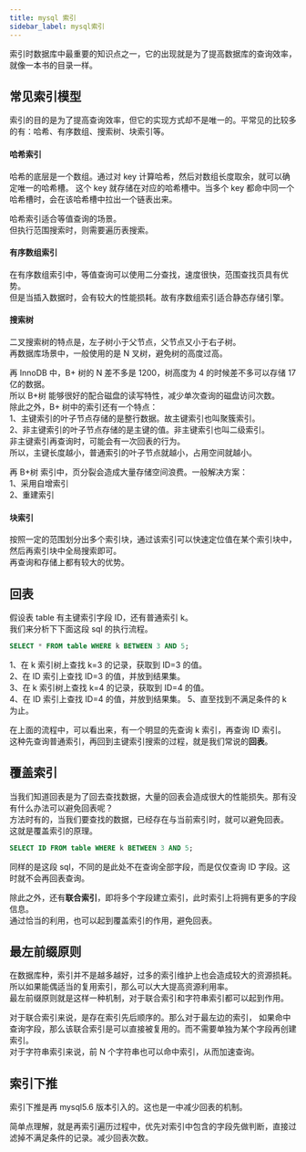 ```yaml
---
title: mysql 索引
sidebar_label: mysql索引
---
```


索引时数据库中最重要的知识点之一，它的出现就是为了提高数据库的查询效率，就像一本书的目录一样。

## 常见索引模型
索引的目的是为了提高查询效率，但它的实现方式却不是唯一的。平常见的比较多的有：哈希、有序数组、搜索树、块索引等。    

#### 哈希索引
哈希的底层是一个数组。通过对 key 计算哈希，然后对数组长度取余，就可以确定唯一的哈希槽。
这个 key 就存储在对应的哈希槽中。当多个 key 都命中同一个哈希槽时，会在该哈希槽中拉出一个链表出来。

哈希索引适合等值查询的场景。   
但执行范围搜索时，则需要遍历表搜索。

#### 有序数组索引
在有序数组索引中，等值查询可以使用二分查找，速度很快，范围查找页具有优势。   
但是当插入数据时，会有较大的性能损耗。故有序数组索引适合静态存储引擎。

#### 搜索树
二叉搜索树的特点是，左子树小于父节点，父节点又小于右子树。   
再数据库场景中，一般使用的是 N 叉树，避免树的高度过高。

再 InnoDB 中，B+ 树的 N 差不多是 1200，树高度为 4 的时候差不多可以存储 17 亿的数据。   
所以 B+树 能够很好的配合磁盘的读写特性，减少单次查询的磁盘访问次数。   
除此之外，B+ 树中的索引还有一个特点：   
1、主键索引的叶子节点存储的是整行数据。故主键索引也叫聚簇索引。     
2、非主键索引的叶子节点存储的是主键的值。非主键索引也叫二级索引。    
非主键索引再查询时，可能会有一次回表的行为。   
所以，主键长度越小，普通索引的叶子节点就越小，占用空间就越小。

再 B+树 索引中，页分裂会造成大量存储空间浪费。一般解决方案：   
1、采用自增索引   
2、重建索引   

#### 块索引
按照一定的范围划分出多个索引块，通过该索引可以快速定位值在某个索引块中，然后再索引块中全局搜索即可。   
再查询和存储上都有较大的优势。

## 回表
假设表 table 有主键索引字段 ID，还有普通索引 k。   
我们来分析下下面这段 sql 的执行流程。 
```sql
SELECT * FROM table WHERE k BETWEEN 3 AND 5;
```
1、在 k 索引树上查找 k=3 的记录，获取到 ID=3 的值。   
2、在 ID 索引上查找 ID=3 的值，并放到结果集。   
3、在 k 索引树上查找 k=4 的记录，获取到 ID=4 的值。   
4、在 ID 索引上查找 ID=4 的值，并放到结果集。
5、直至找到不满足条件的 k 为止。   

在上面的流程中，可以看出来，有一个明显的先查询 k 索引，再查询 ID 索引。   
这种先查询普通索引，再回到主键索引搜索的过程，就是我们常说的**回表**。

## 覆盖索引
当我们知道回表是为了回去查找数据，大量的回表会造成很大的性能损失。那有没有什么办法可以避免回表呢？   
方法时有的，当我们要查找的数据，已经存在与当前索引时，就可以避免回表。   
这就是覆盖索引的原理。

```sql
SELECT ID FROM table WHERE k BETWEEN 3 AND 5;
```
同样的是这段 sql，不同的是此处不在查询全部字段，而是仅仅查询 ID 字段。这时就不会再回表查询。    

除此之外，还有**联合索引**，即将多个字段建立索引，此时索引上将拥有更多的字段信息。   
通过恰当的利用，也可以起到覆盖索引的作用，避免回表。

## 最左前缀原则
在数据库种，索引并不是越多越好，过多的索引维护上也会造成较大的资源损耗。所以如果能偶适当的复用索引，那么可以大大提高资源利用率。   
最左前缀原则就是这样一种机制，对于联合索引和字符串索引都可以起到作用。

对于联合索引来说，是存在索引先后顺序的。那么对于最左边的索引，
如果命中查询字段，那么该联合索引是可以直接被复用的。而不需要单独为某个字段再创建索引。   
对于字符串索引来说，前 N 个字符串也可以命中索引，从而加速查询。


## 索引下推
索引下推是再 mysql5.6 版本引入的。这也是一中减少回表的机制。

简单点理解，就是再索引遍历过程中，优先对索引中包含的字段先做判断，直接过滤掉不满足条件的记录。减少回表次数。
